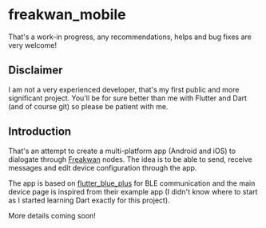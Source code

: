 # freakwan_mobile

That's a work-in progress, any recommendations, helps and bug fixes are very welcome!

## Disclaimer
I am not a very experienced developer, that's my first public and more significant project.
You'll be for sure better than me with Flutter and Dart (and of course git) so please be patient with me.

## Introduction
That's an attempt to create a multi-platform app (Android and iOS) to dialogate through [Freakwan](https://github.com/antirez/freakwan) nodes.
The idea is to be able to send, receive messages and edit device configuration through the app.

The app is based on [flutter_blue_plus](https://github.com/chipweinberger/flutter_blue_plus?tab=License-1-ov-file#readme) for BLE communication and the main device page is inspired from their example app (I didn't know where to start as I started learning Dart exactly for this project).

More details coming soon!
